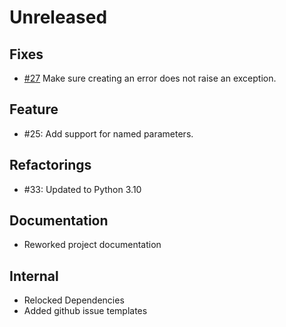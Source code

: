 # Unreleased


## Fixes

* [#27](https://github.com/exasol/error-reporting-python/issues/27) Make sure creating an error does not raise an exception.

## Feature

* #25: Add support for named parameters.

## Refactorings

* #33: Updated to Python 3.10

## Documentation

* Reworked project documentation

## Internal

* Relocked Dependencies
* Added github issue templates

